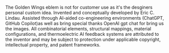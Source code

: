 The Golden Wings eblem is not for customer use as it's the desginers personal custom idea.
Invented and conceptually developed by Eric C. Lindau. Assisted through AI-aided co-engineering environments 
(ChatGPT, GitHub Copilot)as well as bring special thanks OpenAI gpt chat for bring us the images.
All combinatorial elements, structural mappings, material configurations, and thermoelectric 
AI feedback systems are attributed to the inventor and may be subject to protection under applicable copyright, 
intellectual property, and patent frameworks.
